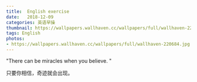 ```yaml
---
title:  English exercise
date:   2018-12-09
categories: 英语早操
thumbnail: https://wallpapers.wallhaven.cc/wallpapers/full/wallhaven-220684.jpg
tags: English
photos:
- https://wallpapers.wallhaven.cc/wallpapers/full/wallhaven-220684.jpg
---
```


"There can be miracles when you believe. "
<p>只要你相信，奇迹就会出现。</p>
